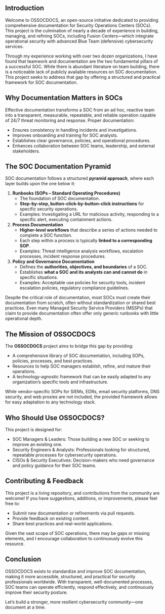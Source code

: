 ## Introduction

Welcome to OSSOCDOCS, an open-source initiative dedicated to providing comprehensive documentation for Security Operations Centers (SOCs). This project is the culmination of nearly a decade of experience in building, managing, and refining SOCs, including Fusion Centers—which integrate operational security with advanced Blue Team (defensive) cybersecurity services.

Through my experience working with over two dozen organizations, I have found that teamwork and documentation are the two fundamental pillars of a successful SOC. While there is abundant literature on team building, there is a noticeable lack of publicly available resources on SOC documentation. This project seeks to address that gap by offering a structured and practical framework for SOC documentation.

## Why Documentation Matters in SOCs

Effective documentation transforms a SOC from an ad hoc, reactive team into a transparent, measurable, repeatable, and reliable operation capable of 24/7 threat monitoring and response. Proper documentation:

- Ensures consistency in handling incidents and investigations.
- Improves onboarding and training for SOC analysts.
- Establishes clear governance, policies, and operational procedures.
- Enhances collaboration between SOC teams, leadership, and external stakeholders.

## The SOC Documentation Pyramid

SOC documentation follows a structured **pyramid approach**, where each layer builds upon the one below it:

1. **Runbooks (SOPs – Standard Operating Procedures)**
    - The foundation of SOC documentation.
    - **Step-by-step, button-click-by-button-click instructions** for specific security operations.
    - Examples: Investigating a URL for malicious activity, responding to a specific alert, executing containment actions.
2. **Process Documentation**
    - **Higher-level workflows** that describe a series of actions needed to complete a SOC function.
    - Each step within a process is typically **linked to a corresponding SOP**.
    - Examples: Threat intelligence analysis workflows, escalation processes, incident response procedures.
3. **Policy and Governance Documentation**
    - Defines the **authorities, objectives, and boundaries** of a SOC.
    - Establishes **what a SOC and its analysts can and cannot do** in specific situations.
    - Examples: Acceptable use policies for security tools, incident escalation policies, regulatory compliance guidelines.

Despite the critical role of documentation, most SOCs must create their documentation from scratch, often without standardization or shared best practices. Even many Managed Security Service Providers (MSSPs) that claim to provide documentation often offer only generic runbooks with little operational depth.

## The Mission of OSSOCDOCS

The **OSSOCDOCS** project aims to bridge this gap by providing:

- A comprehensive library of SOC documentation, including SOPs, policies, processes, and best practices.
- Resources to help SOC managers establish, refine, and mature their operations.
- A technology-agnostic framework that can be easily adapted to any organization’s specific tools and infrastructure.

While vendor-specific SOPs for SIEMs, EDRs, email security platforms, DNS security, and web proxies are not included, the provided framework allows for easy adaptation to any technology stack.

## Who Should Use OSSOCDOCS?

This project is designed for:

- SOC Managers & Leaders: Those building a new SOC or seeking to improve an existing one.
- Security Engineers & Analysts: Professionals looking for structured, repeatable processes for cybersecurity operations.
- CISOs & Security Executives: Decision-makers who need governance and policy guidance for their SOC teams.

## Contributing & Feedback

This project is a living repository, and contributions from the community are welcome! If you have suggestions, additions, or improvements, please feel free to:

- Submit new documentation or refinements via pull requests.
- Provide feedback on existing content.
- Share best practices and real-world applications.

Given the vast scope of SOC operations, there may be gaps or missing elements, and I encourage collaboration to continuously evolve this resource.

## Conclusion

OSSOCDOCS exists to standardize and improve SOC documentation, making it more accessible, structured, and practical for security professionals worldwide. With transparent, well-documented processes, SOC teams can operate efficiently, respond effectively, and continuously improve their security posture.

Let’s build a stronger, more resilient cybersecurity community—one document at a time.